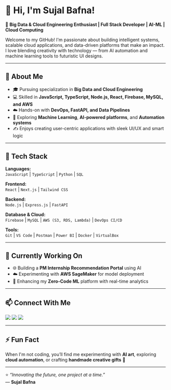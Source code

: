 # 👋 Hi, I'm Sujal Bafna!

🚀 **Big Data & Cloud Engineering Enthusiast | Full Stack Developer | AI-ML | Cloud Computing**

Welcome to my GitHub! I'm passionate about building intelligent systems, scalable cloud applications, and data-driven platforms that make an impact.  
I love blending creativity with technology — from AI automation and machine learning tools to futuristic UI designs.

---

## 🧠 About Me
- 🎓 Pursuing specialization in **Big Data and Cloud Engineering**
- 💻 Skilled in **JavaScript, TypeScript, Node.js, React, Firebase, MySQL, and AWS**
- ☁️ Hands-on with **DevOps, FastAPI, and Data Pipelines**
- 🤖 Exploring **Machine Learning**, **AI-powered platforms**, and **Automation systems**
- ✍️ Enjoys creating user-centric applications with sleek UI/UX and smart logic

---

## 🧰 Tech Stack

**Languages:**  
`JavaScript` | `TypeScript` | `Python` | `SQL`  

**Frontend:**  
`React` | `Next.js` | `Tailwind CSS`  

**Backend:**  
`Node.js` | `Express.js` | `FastAPI`  

**Database & Cloud:**  
`Firebase` | `MySQL` | `AWS (S3, RDS, Lambda)` | `DevOps CI/CD`  

**Tools:**  
`Git` | `VS Code` | `Postman` | `Power BI` | `Docker` | `VirtualBox`  

---

## 🧩 Currently Working On
- 🌐 Building a **PM Internship Recommendation Portal** using AI  
- ☁️ Experimenting with **AWS SageMaker** for model deployment  
- 🧱 Enhancing my **Zero-Code ML** platform with real-time analytics  

---

## 📫 Connect With Me
<p align="left">
  <a href="mailto:bafna3249@gmail.com"><img src="https://img.shields.io/badge/Email-D14836?style=for-the-badge&logo=gmail&logoColor=white"/></a>
  <a href="https://www.linkedin.com/in/sujal-bafna-70a343238/"><img src="https://img.shields.io/badge/LinkedIn-0A66C2?style=for-the-badge&logo=linkedin&logoColor=white"/></a>
  <a href="https://github.com/sujalbafna"><img src="https://img.shields.io/badge/GitHub-171515?style=for-the-badge&logo=github&logoColor=white"/></a>
</p>

---

## ⚡ Fun Fact
When I'm not coding, you’ll find me experimenting with **AI art**, exploring **cloud automation**, or crafting **handmade creative gifts** 🎨  

---

⭐️ _“Innovating the future, one project at a time.”_  
— **Sujal Bafna**
